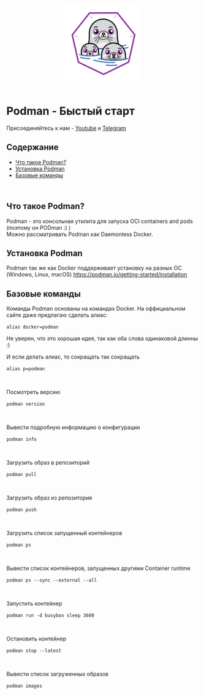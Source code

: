 <br>
<p align="center">
<img src="files/static/logoPodman.png" width="200" height ="200" />
<br><br>

# Podman - Быстый старт
Присоединяйтесь к нам - [Youtube](https://www.youtube.com/channel/UCqC3c7UHtwoX2wy7fdHc6gg) и [Telegram](https://t.me/devops_mops)

## Содержание
- [Что такое Podman?](#Что-такое-Podman?)
- [Установка Podman](#Установка-Podman)
- [Базовые команды](#Базовые-команды)

<br>

## Что такое Podman?
Podman - это консольная утилита для запуска OCI containers and pods (поэтому он PODman :) )
<br>
Можно рассматривать Podman как Daemonless Docker.

## Установка Podman
Podman так же как Docker поддерживает установку на разных ОС (Windows, Linux, macOS)
https://podman.io/getting-started/installation

## Базовые команды

Команды Podman основаны на командах Docker. На оффициальном сайте даже предлагаю сделать алиас:
```
alias docker=podman
```

Не уверен, что это хорошая идея, так как оба слова одинаковой длинны :)
<br>

И если делать алиас, то сокращать так сокращать
```
alias p=podman
```
<br>

Посмотреть версию
```
podman version
```
<br>

Вывести подробную информацию о конфигурации
```
podman info
```
<br>

Загрузить образ в репозиторий
```
podman pull
```
<br>

Загрузить образ из репозитория
```
podman push
```
<br>

Загрузить список запущенный контейнеров
```
podman ps
```
<br>

Вывести список контейнеров, запущенных другими Container runtime
```
podman ps --sync --external --all
```
<br>

Запустить контейнер
```
podman run -d busybox sleep 3600
```
<br>

Остановить контейнер
```
podman stop --latest
```
<br>

Вывести список загруженных образов
```
podman images
```
<br>